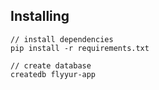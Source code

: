 ## Installing
```buildoutcfg
// install dependencies
pip install -r requirements.txt

// create database
createdb flyyur-app
```